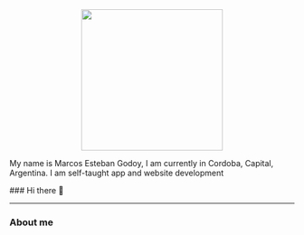   
  <div id="header" align="center">
          <img src="https://media.giphy.com/media/iIqmM5tTjmpOB9mpbn/giphy.gif" width="250" </>
           <p align ="left">
            My name is Marcos Esteban Godoy, I am currently in Cordoba, Capital, Argentina.
                I am self-taught app and website development
           
  </p>
</div>
### Hi there 👋

***

### About me 
